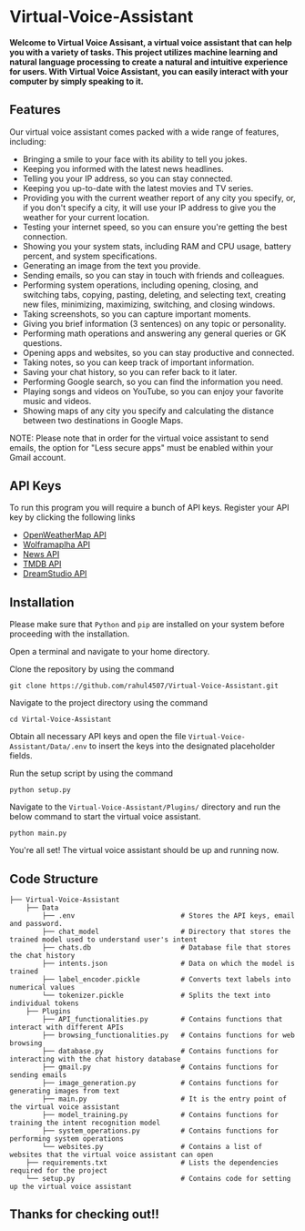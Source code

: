 # Virtual-Voice-Assistant

#### Welcome to Virtual Voice Assisant, a virtual voice assistant that can help you with a variety of tasks. This project utilizes machine learning and natural language processing to create a natural and intuitive experience for users. With Virtual Voice Assistant, you can easily interact with your computer by simply speaking to it.

## Features
Our virtual voice assistant comes packed with a wide range of features, including:
- Bringing a smile to your face with its ability to tell you jokes.
- Keeping you informed with the latest news headlines.
- Telling you your IP address, so you can stay connected.
- Keeping you up-to-date with the latest movies and TV series.
- Providing you with the current weather report of any city you specify, or, if you don't specify a city, it will use your IP address to give you the weather for your current location.
- Testing your internet speed, so you can ensure you're getting the best connection.
- Showing you your system stats, including RAM and CPU usage, battery percent, and system specifications.
- Generating an image from the text you provide.
- Sending emails, so you can stay in touch with friends and colleagues.
- Performing system operations, including opening, closing, and switching tabs, copying, pasting, deleting, and selecting text, creating new files, minimizing, maximizing, switching, and closing windows.
- Taking screenshots, so you can capture important moments.
- Giving you brief information (3 sentences) on any topic or personality.
- Performing math operations and answering any general queries or GK questions.
- Opening apps and websites, so you can stay productive and connected.
- Taking notes, so you can keep track of important information.
- Saving your chat history, so you can refer back to it later.
- Performing Google search, so you can find the information you need.
- Playing songs and videos on YouTube, so you can enjoy your favorite music and videos.
- Showing maps of any city you specify and calculating the distance between two destinations in Google Maps.<br>

NOTE: Please note that in order for the virtual voice assistant to send emails, the option for "Less secure apps" must be enabled within your Gmail account. 

## API Keys
To run this program you will require a bunch of API keys. Register your API key by clicking the following links
- [OpenWeatherMap API](https://openweathermap.org/api)
- [Wolframaplha API](https://products.wolframalpha.com/api)
- [News API](https://newsapi.org/)
- [TMDB API](https://developers.themoviedb.org/3/getting-started/introduction)
- [DreamStudio API](https://platform.stability.ai/docs/getting-started/authentication)

## Installation

Please make sure that `Python` and `pip` are installed on your system before proceeding with the installation.

Open a terminal and navigate to your home directory.

Clone the repository by using the command
```
git clone https://github.com/rahul4507/Virtual-Voice-Assistant.git
```

Navigate to the project directory using the command
```
cd Virtal-Voice-Assistant
```

Obtain all necessary API keys and open the file `Virtual-Voice-Assistant/Data/.env` to insert the keys into the designated placeholder fields.

Run the setup script by using the command
```
python setup.py
```

Navigate to the `Virtual-Voice-Assistant/Plugins/` directory and run the below command to start the virtual voice assistant.
```
python main.py
```

You're all set! The virtual voice assistant should be up and running now.

## Code Structure

    ├── Virtual-Voice-Assistant
        ├── Data                              
            ├── .env                          # Stores the API keys, email and password.
            ├── chat_model                    # Directory that stores the trained model used to understand user's intent
            ├── chats.db                      # Database file that stores the chat history
            ├── intents.json                  # Data on which the model is trained
            ├── label_encoder.pickle          # Converts text labels into numerical values
            └── tokenizer.pickle              # Splits the text into individual tokens
        ├── Plugins
            ├── API_functionalities.py        # Contains functions that interact with different APIs
            ├── browsing_functionalities.py   # Contains functions for web browsing
            ├── database.py                   # Contains functions for interacting with the chat history database
            ├── gmail.py                      # Contains functions for sending emails
            ├── image_generation.py           # Contains functions for generating images from text
            ├── main.py                       # It is the entry point of the virtual voice assistant
            ├── model_training.py             # Contains functions for training the intent recognition model
            ├── system_operations.py          # Contains functions for performing system operations
            └── websites.py                   # Contains a list of websites that the virtual voice assistant can open
        ├── requirements.txt                  # Lists the dependencies required for the project
        └── setup.py                          # Contains code for setting up the virtual voice assistant

## Thanks for checking out!!
